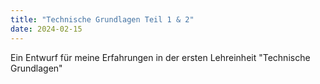 ```yaml
---
title: "Technische Grundlagen Teil 1 & 2"
date: 2024-02-15
---
```


Ein Entwurf für meine Erfahrungen in der ersten Lehreinheit "Technische Grundlagen"
